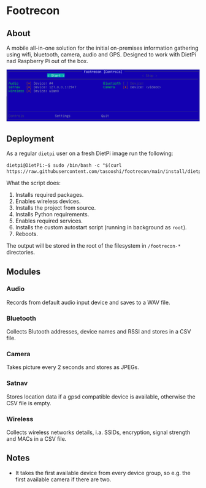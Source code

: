 # Footrecon

## About

A mobile all-in-one solution for the initial on-premises information gathering using wifi, bluetooth, camera, audio and GPS. Designed to work with DietPi nad Raspberry Pi out of the box.

![Footrecon - main view](docs/footrecon-screenshot.png)

## Deployment

As a regular `dietpi` user on a fresh DietPi image run the following:

    dietpi@DietPi:~$ sudo /bin/bash -c "$(curl https://raw.githubusercontent.com/tasooshi/footrecon/main/install/dietpi.sh)"

What the script does:

1. Installs required packages.
1. Enables wireless devices.
1. Installs the project from source.
1. Installs Python requirements.
1. Enables required services.
1. Installs the custom autostart script (running in background as `root`).
1. Reboots.

The output will be stored in the root of the filesystem in `/footrecon-*` directories.

## Modules

### Audio

Records from default audio input device and saves to a WAV file.

### Bluetooth

Collects Blutooth addresses, device names and RSSI and stores in a CSV file.

### Camera

Takes picture every 2 seconds and stores as JPEGs.

### Satnav

Stores location data if a gpsd compatible device is available, otherwise the CSV file is empty.

### Wireless

Collects wireless networks details, i.a. SSIDs, encryption, signal strength and MACs in a CSV file.

## Notes

* It takes the first available device from every device group, so e.g. the first available camera if there are two.
